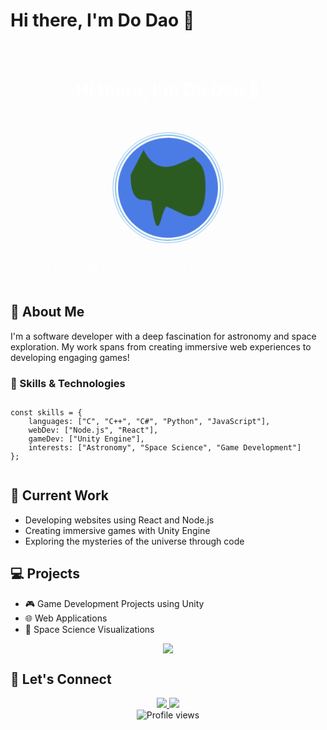 # Hi there, I'm Do Dao 👋 

<style>
.space-bg {
  background: url('https://images.unsplash.com/photo-1534796636912-3b95b3ab5986?w=1600');
  background-size: cover;
  color: white;
  padding: 20px;
  border-radius: 10px;
}

.globe {
  width: 200px;
  height: 200px;
  margin: 20px auto;
}

@keyframes rotate {
  from { transform: rotate(0deg); }
  to { transform: rotate(360deg); }
}

.rotate {
  animation: rotate 20s linear infinite;
}
</style>

<div class="space-bg">
  <h1 align="center">Hi there, I'm Do Dao 👋</h1>
  
  <div align="center">
    <svg class="globe rotate" viewBox="0 0 100 100">
      <!-- Earth -->
      <circle cx="50" cy="50" r="40" fill="#4B7BE5"/>
      <!-- Continents -->
      <path d="M30,20 Q40,40 60,30 T80,50 T60,70 T30,60 T20,40 Z" fill="#2B5B21"/>
      <path d="M70,25 Q80,35 75,55 T60,65 T45,75 T35,45 Z" fill="#2B5B21"/>
      <!-- Atmosphere glow -->
      <circle cx="50" cy="50" r="42" fill="none" stroke="#85C1E9" stroke-width="1"/>
      <circle cx="50" cy="50" r="44" fill="none" stroke="#85C1E9" stroke-width="0.5"/>
    </svg>
  </div>

  <div align="center">
    <i>A passionate developer who loves space and programming</i>
  </div>
</div>

<div class="main-content">
  <h2>🚀 About Me</h2>
  <p>I'm a software developer with a deep fascination for astronomy and space exploration. My work spans from creating immersive web experiences to developing engaging games!</p>

  <h3>🎯 Skills & Technologies</h3>
  <pre><code class="language-javascript">
const skills = {
    languages: ["C", "C++", "C#", "Python", "JavaScript"],
    webDev: ["Node.js", "React"],
    gameDev: ["Unity Engine"],
    interests: ["Astronomy", "Space Science", "Game Development"]
};
  </code></pre>

  <h2>🔭 Current Work</h2>
  <ul>
    <li>Developing websites using React and Node.js</li>
    <li>Creating immersive games with Unity Engine</li>
    <li>Exploring the mysteries of the universe through code</li>
  </ul>

  <h2>💻 Projects</h2>
  <ul>
    <li>🎮 Game Development Projects using Unity</li>
    <li>🌐 Web Applications</li>
    <li>🔬 Space Science Visualizations</li>
  </ul>

  <div align="center">
    <img src="https://github-readme-stats.vercel.app/api/top-langs/?username=dodao123&layout=compact&theme=dark" />
  </div>

  <h2>🤝 Let's Connect</h2>
  <div align="center">
    <a href="https://github.com/dodao123">
      <img src="https://img.shields.io/badge/GitHub-100000?style=for-the-badge&logo=github&logoColor=white" />
    </a>
    <a href="#">
      <img src="https://img.shields.io/badge/LinkedIn-0077B5?style=for-the-badge&logo=linkedin&logoColor=white" />
    </a>
  </div>

  <div align="center">
    <img src="https://komarev.com/ghpvc/?username=dodao123&color=blueviolet" alt="Profile views"/>
  </div>
</div>
